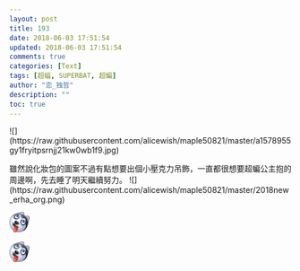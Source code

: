```yaml
---
layout: post
title: 193
date: 2018-06-03 17:51:54
updated: 2018-06-03 17:51:54
comments: true
categories: [Text]
tags: [超蝠, SUPERBAT, 超蝙]
author: "恋_独哲"
description: ""
toc: true
---
```


<p>
![](https://raw.githubusercontent.com/alicewish/maple50821/master/a1578955gy1fryitpsrnjj21kw0wb1f9.jpg)
<br /></p> 
<p>雖然說化妝包的圖案不過有點想要出個小壓克力吊飾，一直都很想要超蝙公主抱的周邊啊，先去睡了明天繼續努力。
![](https://raw.githubusercontent.com/alicewish/maple50821/master/2018new_erha_org.png)

![](https://raw.githubusercontent.com/alicewish/maple50821/master/2018new_erha_org.png)

![](https://raw.githubusercontent.com/alicewish/maple50821/master/2018new_erha_org.png)
&nbsp;<br /></p>